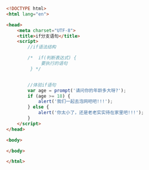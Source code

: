 
<BlogInfo title="12.if分支语句" author="白日梦想猿" pv=0 read_times=0 pre_cost_time=0分20秒 category="js学习" tag_list="['js学习']" create_time="2020.08.02 13:58:00" update_time="2020.08.02 14:01:43" />

```html
<!DOCTYPE html>
<html lang="en">

<head>
    <meta charset="UTF-8">
    <title>if分支语句</title>
    <script>
        //if语法结构

        /*  if(判断表达式) {
             要执行的语句
         } */


        //体验if语句
        var age = prompt('请问你的年龄多大呀?');
        if (age >= 18) {
            alert('我们一起去泡网吧吧!!!');
        } else {
            alert('你太小了，还是老老实实待在家里吧!!!');
        }
    </script>
</head>

<body>

</body>

</html>
```
